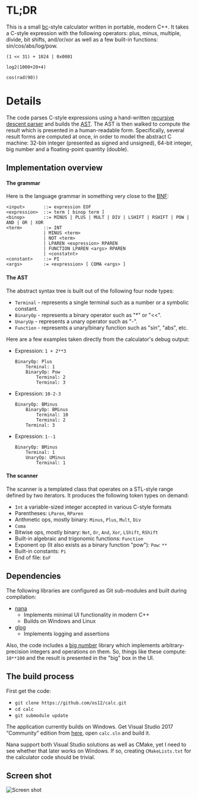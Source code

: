 # TL;DR
This is a small [bc](https://www.gnu.org/software/bc/)-style calculator written in portable, modern C++. It takes a C-style expression with the following operators: plus, minus, multiple, divide, bit shifts, and/or/xor as well as a few built-in functions: sin/cos/abs/log/pow.

```(1 << 31) + 1024 | 0x0001```

```log2(1000+20+4)```

```cos(rad(90))```

# Details
The code parses C-style expressions using a hand-written [recursive descent parser](https://en.wikipedia.org/wiki/Recursive_descent_parser) and builds the [AST](https://en.wikipedia.org/wiki/Abstract_syntax_tree). The AST is then walked to compute the result which is presented in a human-readable form. Specifically, several result forms are computed at once, in order to model the abstract C machine: 32-bin integer (presented as signed and unsigned), 64-bit integer, big number and a floating-point quantity (double).

## Implementation overview
#### The grammar

Here is the language grammar in something very close to the [BNF](https://en.wikipedia.org/wiki/Backus–Naur_form):

```
<input>       ::= expression EOF
<expression>  ::= term [ binop term ]
<binop>       ::= MINUS | PLUS | MULT | DIV | LSHIFT | RSHIFT | POW | AND | OR | XOR
<term>        ::= INT
              | MINUS <term>
              | NOT <term>
              | LPAREN <expression> RPAREN
              | FUNCTION LPAREN <args> RPAREN
              | <constatnt>
<constant>    ::= PI
<args>        := <expression> [ COMA <args> ]
```
#### The AST
The abstract syntax tree is built out of the following four node types:
* `Terminal` - represents a single terminal such as a number or a symbolic constant.
* `BinaryOp` - represents a binary operator such as "*" or "<<".
* `UnaryUp` - represents a unary operator such as "-".
* `Function` - represents a unary/binary function such as "sin", "abs", etc.

Here are a few examples taken directly from the calculator's debug output:
* Expression: `1 + 2**3`
    ```
    BinaryOp: Plus
    	Terminal: 1
    	BinaryOp: Pow
    		Terminal: 2
    		Terminal: 3
    ```
* Expression: `10-2-3`
    ```
    BinaryOp: BMinus
    	BinaryOp: BMinus
    		Terminal: 10
    		Terminal: 2
    	Terminal: 3
    ```
* Expression: `1--1`
    ```
    BinaryOp: BMinus
    	Terminal: 1
    	UnaryOp: UMinus
    		Terminal: 1
    ```

#### The scanner
The scanner is a templated class that operates on a STL-style range defined by two iterators. It produces the following token types on demand:
* `Int` a variable-sized integer accepted in various C-style formats
* Parentheses: `LParen`, `RParen`
* Arithmetic ops, mostly binary: `Minus`, `Plus`, `Mult`, `Div`
* `Coma`
* Bitwise ops, mostly binary: `Not`, `Or`, `And`, `Xor`, `LShift`, `RShift`
* Built-in algebraic and trigonomic functions: `Function`
* Exponent op (It also exists as a binary function "pow"): `Pow`: `**`
* Built-in constants: `Pi`
* End of file: `EoF`

## Dependencies
The following libraries are configured as Git sub-modules and built during compilation:
* [nana](https://github.com/cnjinhao/nana)
  * Implements minimal UI functionality in modern C++
  * Builds on Windows and Linux
* [glog](https://github.com/google/glog)
  * Implements logging and assertions

Also, the code includes a [big number](http://www.imach.uran.ru/cbignum) library which implements arbitrary-precision integers and operations on them. So, things like these compute: ```10**100``` and the result is presented in the "big" box in the UI.

## The build process
First get the code:
* ```git clone https://github.com/os12/calc.git```
* ```cd calc```
* ```git submodule update```

The application currently builds on Windows. Get Visual Studio 2017 “Community” edition from [here](https://www.visualstudio.com/), open `calc.sln` and build it. 

Nana support both Visual Studio solutions as well as CMake, yet I need to see whether that later works on Windows. If so, creating ```CMakeLists.txt``` for the calculator code should be trivial.

## Screen shot
![Screen shot](https://github.com/os12/calc/raw/master/docs/calc.png)
